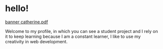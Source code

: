 <h1>hello!</h1>

[banner catherine.pdf](https://github.com/user-attachments/files/16486431/banner.catherine.pdf)


Welcome to my profile, in which you can see a student project and I rely on it to keep learning because I am a constant learner, I like to use my creativity in web development.




